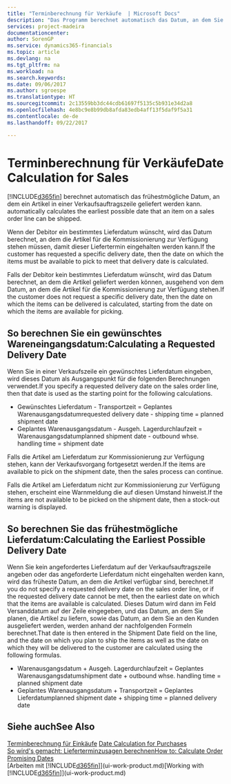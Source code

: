 ```yaml
---
title: "Terminberechnung für Verkäufe  | Microsoft Docs"
description: "Das Programm berechnet automatisch das Datum, an dem Sie einen Artikel bestellen müssen, damit er zu einem bestimmten Datum im Lagerbestand vorhanden ist. Dies ist das Datum, an dem Sie erwarten können, dass Artikel, die an einem bestimmten Datum bestellt wurden, zur Kommissionierung verfügbar sind."
services: project-madeira
documentationcenter: 
author: SorenGP
ms.service: dynamics365-financials
ms.topic: article
ms.devlang: na
ms.tgt_pltfrm: na
ms.workload: na
ms.search.keywords: 
ms.date: 09/06/2017
ms.author: sgroespe
ms.translationtype: HT
ms.sourcegitcommit: 2c13559bb3dc44cdb61697f5135c5b931e34d2a8
ms.openlocfilehash: 4e8bc9e8b99db8afda83edb4aff13f5daf9f5a31
ms.contentlocale: de-de
ms.lasthandoff: 09/22/2017

---
```

# <a name="date-calculation-for-sales"></a><span data-ttu-id="a4d8a-104">Terminberechnung für Verkäufe</span><span class="sxs-lookup"><span data-stu-id="a4d8a-104">Date Calculation for Sales</span></span>
[!INCLUDE[d365fin](includes/d365fin_md.md)]<span data-ttu-id="a4d8a-105"> berechnet automatisch das frühestmögliche Datum, an dem ein Artikel in einer Verkaufsauftragszeile geliefert werden kann.</span><span class="sxs-lookup"><span data-stu-id="a4d8a-105"> automatically calculates the earliest possible date that an item on a sales order line can be shipped.</span></span>

<span data-ttu-id="a4d8a-106">Wenn der Debitor ein bestimmtes Lieferdatum wünscht, wird das Datum berechnet, an dem die Artikel für die Kommissionierung zur Verfügung stehen müssen, damit dieser Liefertermin eingehalten werden kann.</span><span class="sxs-lookup"><span data-stu-id="a4d8a-106">If the customer has requested a specific delivery date, then the date on which the items must be available to pick to meet that delivery date is calculated.</span></span>

<span data-ttu-id="a4d8a-107">Falls der Debitor kein bestimmtes Lieferdatum wünscht, wird das Datum berechnet, an dem die Artikel geliefert werden können, ausgehend von dem Datum, an dem die Artikel für die Kommissionierung zur Verfügung stehen.</span><span class="sxs-lookup"><span data-stu-id="a4d8a-107">If the customer does not request a specific delivery date, then the date on which the items can be delivered is calculated, starting from the date on which the items are available for picking.</span></span>

## <a name="calculating-a-requested-delivery-date"></a><span data-ttu-id="a4d8a-108">So berechnen Sie ein gewünschtes Wareneingangsdatum:</span><span class="sxs-lookup"><span data-stu-id="a4d8a-108">Calculating a Requested Delivery Date</span></span>
<span data-ttu-id="a4d8a-109">Wenn Sie in einer Verkaufszeile ein gewünschtes Lieferdatum eingeben, wird dieses Datum als Ausgangspunkt für die folgenden Berechnungen verwendet.</span><span class="sxs-lookup"><span data-stu-id="a4d8a-109">If you specify a requested delivery date on the sales order line, then that date is used as the starting point for the following calculations.</span></span>

- <span data-ttu-id="a4d8a-110">Gewünschtes Lieferdatum - Transportzeit = Geplantes Warenausgangsdatum</span><span class="sxs-lookup"><span data-stu-id="a4d8a-110">requested delivery date - shipping time = planned shipment date</span></span>
- <span data-ttu-id="a4d8a-111">Geplantes Warenausgangsdatum - Ausgeh. Lagerdurchlaufzeit = Warenausgangsdatum</span><span class="sxs-lookup"><span data-stu-id="a4d8a-111">planned shipment date - outbound whse. handling time = shipment date</span></span>

<span data-ttu-id="a4d8a-112">Falls die Artikel am Lieferdatum zur Kommissionierung zur Verfügung stehen, kann der Verkaufsvorgang fortgesetzt werden.</span><span class="sxs-lookup"><span data-stu-id="a4d8a-112">If the items are available to pick on the shipment date, then the sales process can continue.</span></span>

<span data-ttu-id="a4d8a-113">Falls die Artikel am Lieferdatum nicht zur Kommissionierung zur Verfügung stehen, erscheint eine Warnmeldung die auf diesen Umstand hinweist.</span><span class="sxs-lookup"><span data-stu-id="a4d8a-113">If the items are not available to be picked on the shipment date, then a stock-out warning is displayed.</span></span>

## <a name="calculating-the-earliest-possible-delivery-date"></a><span data-ttu-id="a4d8a-114">So berechnen Sie das frühestmögliche Lieferdatum:</span><span class="sxs-lookup"><span data-stu-id="a4d8a-114">Calculating the Earliest Possible Delivery Date</span></span>
<span data-ttu-id="a4d8a-115">Wenn Sie kein angefordertes Lieferdatum auf der Verkaufsauftragszeile angeben oder das angeforderte Lieferdatum nicht eingehalten werden kann, wird das früheste Datum, an dem die Artikel verfügbar sind, berechnet.</span><span class="sxs-lookup"><span data-stu-id="a4d8a-115">If you do not specify a requested delivery date on the sales order line, or if the requested delivery date cannot be met, then the earliest date on which that the items are available is calculated.</span></span> <span data-ttu-id="a4d8a-116">Dieses Datum wird dann im Feld Versanddatum auf der Zeile eingegeben, und das Datum, an dem Sie planen, die Artikel zu liefern, sowie das Datum, an dem Sie an den Kunden ausgeliefert werden, werden anhand der nachfolgenden Formeln berechnet.</span><span class="sxs-lookup"><span data-stu-id="a4d8a-116">That date is then entered in the Shipment Date field on the line, and the date on which you plan to ship the items as well as the date on which they will be delivered to the customer are calculated using the following formulas.</span></span>

- <span data-ttu-id="a4d8a-117">Warenausgangsdatum + Ausgeh. Lagerdurchlaufzeit = Geplantes Warenausgangsdatum</span><span class="sxs-lookup"><span data-stu-id="a4d8a-117">shipment date + outbound whse. handling time = planned shipment date</span></span>
- <span data-ttu-id="a4d8a-118">Geplantes Warenausgangsdatum + Transportzeit = Geplantes Lieferdatum</span><span class="sxs-lookup"><span data-stu-id="a4d8a-118">planned shipment date + shipping time = planned delivery date</span></span>


## <a name="see-also"></a><span data-ttu-id="a4d8a-119">Siehe auch</span><span class="sxs-lookup"><span data-stu-id="a4d8a-119">See Also</span></span>  
 <span data-ttu-id="a4d8a-120">[Terminberechnung für Einkäufe](purchasing-date-calculation-for-purchases.md) </span><span class="sxs-lookup"><span data-stu-id="a4d8a-120">[Date Calculation for Purchases](purchasing-date-calculation-for-purchases.md) </span></span>  
 [<span data-ttu-id="a4d8a-121">So wird's gemacht: Lieferterminzusagen berechnen</span><span class="sxs-lookup"><span data-stu-id="a4d8a-121">How to: Calculate Order Promising Dates</span></span>](sales-how-to-calculate-order-promising-dates.md)  
 <span data-ttu-id="a4d8a-122">[Arbeiten mit [!INCLUDE[d365fin](includes/d365fin_md.md)]](ui-work-product.md)</span><span class="sxs-lookup"><span data-stu-id="a4d8a-122">[Working with [!INCLUDE[d365fin](includes/d365fin_md.md)]](ui-work-product.md)</span></span>

